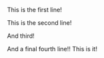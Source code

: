This is the first line!

This is the second line!

And third!

And a final fourth line!! This is it!
